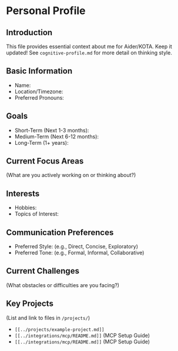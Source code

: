 # Personal Profile

## Introduction

This file provides essential context about me for Aider/KOTA. Keep it updated! See `cognitive-profile.md` for more detail on thinking style.

## Basic Information

*   Name:
*   Location/Timezone:
*   Preferred Pronouns:

## Goals

*   Short-Term (Next 1-3 months):
*   Medium-Term (Next 6-12 months):
*   Long-Term (1+ years):

## Current Focus Areas

(What are you actively working on or thinking about?)

## Interests

*   Hobbies:
*   Topics of Interest:

## Communication Preferences

*   Preferred Style: (e.g., Direct, Concise, Exploratory)
*   Preferred Tone: (e.g., Formal, Informal, Collaborative)

## Current Challenges

(What obstacles or difficulties are you facing?)

## Key Projects

(List and link to files in `/projects/`)
*   `[[../projects/example-project.md]]`
*   `[[../integrations/mcp/README.md]]` (MCP Setup Guide)
*   `[[../integrations/mcp/README.md]]` (MCP Setup Guide)
